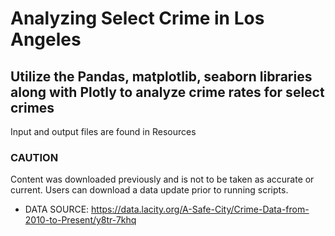 # Analyzing Select Crime in Los Angeles
## Utilize the Pandas, matplotlib, seaborn libraries along with Plotly to analyze crime rates for select crimes

Input and output files are found in Resources

### CAUTION

Content was downloaded previously and is not to be taken as accurate or current. Users can download a data update prior to running scripts.
* DATA SOURCE: https://data.lacity.org/A-Safe-City/Crime-Data-from-2010-to-Present/y8tr-7khq
